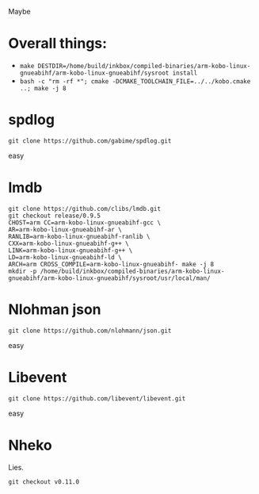 Maybe

# Overall things:
- `make DESTDIR=/home/build/inkbox/compiled-binaries/arm-kobo-linux-gnueabihf/arm-kobo-linux-gnueabihf/sysroot install`
- `bash -c "rm -rf *"; cmake -DCMAKE_TOOLCHAIN_FILE=../../kobo.cmake ..; make -j 8`

# spdlog

```
git clone https://github.com/gabime/spdlog.git
```
easy

# lmdb

```
git clone https://github.com/clibs/lmdb.git
git checkout release/0.9.5
CHOST=arm CC=arm-kobo-linux-gnueabihf-gcc \
AR=arm-kobo-linux-gnueabihf-ar \
RANLIB=arm-kobo-linux-gnueabihf-ranlib \
CXX=arm-kobo-linux-gnueabihf-g++ \
LINK=arm-kobo-linux-gnueabihf-g++ \
LD=arm-kobo-linux-gnueabihf-ld \
ARCH=arm CROSS_COMPILE=arm-kobo-linux-gnueabihf- make -j 8
mkdir -p /home/build/inkbox/compiled-binaries/arm-kobo-linux-gnueabihf/arm-kobo-linux-gnueabihf/sysroot/usr/local/man/
```

# Nlohman json

```
git clone https://github.com/nlohmann/json.git
```
easy


# Libevent

```
git clone https://github.com/libevent/libevent.git
```
easy

# Nheko
Lies.
```
git checkout v0.11.0
```
